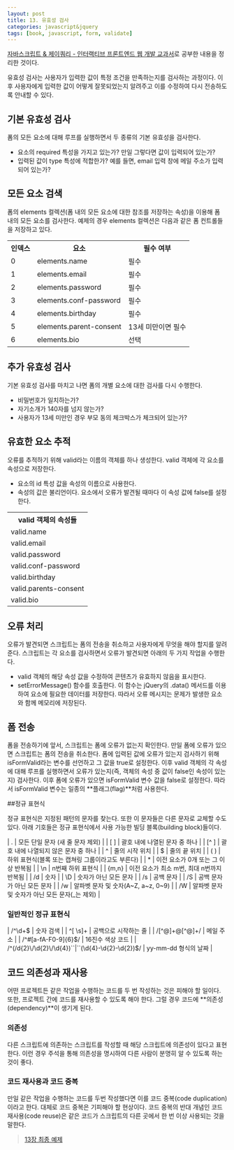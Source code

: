 ```yaml
---
layout: post
title: 13. 유효성 검사 
categories: javascript&jquery
tags: [book, javascript, form, validate]
---
```

<div class="message"><a href="http://www.aladin.co.kr/shop/wproduct.aspx?ItemId=55027282">
자바스크립트 & 제이쿼리 - 인터랙티브 프론트엔드 웹 개발 교과서</a>로 공부한 내용을 정리한 것이다.</div>

유효성 검사는 사용자가 입력한 값이 특정 조건을 만족하는지를 검사하는 과정이다. 이후 사용자에게 입력한 값이 어떻게 잘못되었는지 알려주고 이를 수정하여 다시 전송하도록 안내할 수 있다. 

## 기본 유효성 검사

폼의 모든 요소에 대해 루프를 실행하면서 두 종류의 기본 유효성을 검사한다.

- 요소의 required 특성을 가지고 있는가? 만일 그렇다면 값이 입력되어 있는가?
- 입력된 값이 type 특성에 적합한가? 예를 들면, email 입력 창에 메일 주소가 입력되어 있는가?

## 모든 요소 검색

폼의 elements 컬렉션(폼 내의 모든 요소에 대한 참조를 저장하는 속성)을 이용해 폼 내의 모든 요소를 검사한다. 예제의 경우 elements 컬렉션은 다음과 같은 폼 컨트롤들을 저장하고 있다.

<table>
  <tr>
    <th>인덱스</th>
    <th>요소</th>
    <th>필수 여부</th>
  </tr>
  <tr>
    <td>0</td>
    <td>elements.name</td>
    <td>필수</td>
  </tr>
  <tr>
    <td>1</td>
    <td>elements.email</td>
    <td>필수</td>
  </tr>
  <tr>
    <td>2</td>
    <td>elements.password</td>
    <td>필수</td>
  </tr>
  <tr>
    <td>3</td>
    <td>elements.conf-password</td>
    <td>필수</td>
  </tr>
  <tr>
    <td>4</td>
    <td>elements.birthday</td>
    <td>필수</td>
  </tr>
  <tr>
    <td>5</td>
    <td>elements.parent-consent</td>
    <td>13세 미만이면 필수</td>
  </tr>
  <tr>
    <td>6</td>
    <td>elements.bio</td>
    <td>선택</td>
  </tr>
</table>


## 추가 유효성 검사

기본 유효성 검사를 마치고 나면 폼의 개별 요소에 대한 검사를 다시 수행한다. 

- 비밀번호가 일치하는가?
- 자기소개가 140자를 넘지 않는가?
- 사용자가 13세 미만인 경우 부모 동의 체크박스가 체크되어 있는가?

## 유효한 요소 추적

오류를 추적하기 위해 valid라는 이름의 객체를 하나 생성한다. valid 객체에 각 요소를 속성으로 저장한다.

- 요소의 id 특성 값을 속성의 이름으로 사용한다.
- 속성의 값은 불리언이다. 요소에서 오류가 발견될 때마다 이 속성 값에 false를 설정한다.

<table>
  <tr>
    <th>valid 객체의 속성들</th>
  </tr>
  <tr>
    <td>valid.name</td>
  </tr>
  <tr>
    <td>valid.email</td>
  </tr>
  <tr>
    <td>valid.password</td>
  </tr>
  <tr>
    <td>valid.conf-password</td>
  </tr>
  <tr>
    <td>valid.birthday</td>
  </tr>
  <tr>
    <td>valid.parents-consent</td>
  </tr>
  <tr>
    <td>valid.bio</td>
  </tr>
</table>


## 오류 처리

오류가 발견되면 스크립트는 폼의 전송을 취소하고 사용자에게 무엇을 해야 할지를 알려준다. 스크립트는 각 요소를 검사하면서 오류가 발견되면 아래의 두 가지 작업을 수행한다.

- valid 객체의 해당 속성 값을 수정하여 콘텐츠가 유효하지 않음을 표시한다.
- setErrorMessage() 함수를 호출한다. 이 함수는 jQuery의 .data() 메서드를 이용하여 요소에 필요한 데이터를 저장한다. 따라서 오류 메시지는 문제가 발생한 요소와 함께 메모리에 저장된다.

## 폼 전송

폼을 전송하기에 앞서, 스크립트는 폼에 오류가 없는지 확인한다. 만일 폼에 오류가 있으면 스크립트는 폼의 전송을 취소한다. 폼에 입력된 값에 오류가 있는지 검사하기 위해 isFormValid라는 변수를 선언하고 그 값을 true로 설정한다. 이후 valid 객체의 각 속성에 대해 루프를 실행하면서 오류가 있는지(즉, 객체의 속성 중 값이 false인 속성이 있는지) 검사한다. 이후 폼에 오류가 있으면 isFormValid 변수 값을 false로 설정한다. 따라서 isFormValid 변수는 일종의 **플래그(flag)**처럼 사용한다.

##정규 표현식

정규 표현식은 지정된 패턴의 문자를 찾는다. 또한 이 문자들은 다른 문자로 교체할 수도 있다. 아래 기호들은 정규 표현식에서 사용 가능한 빌딩 블록(building block)들이다. 

| .     | 모든 단일 문자 (새 줄 문자 제외)                  |
| [ ]   | 괄호 내에 나열된 문자 중 하나                     |
| [^ ]  | 괄호 내에 나열되지 않은 문자 중 하나              |
| ^     | 줄의 시작 위치                                    |
| $     | 줄의 끝 위치                                      |
| ( )   | 하위 표현식(블록 또는 캡쳐링 그룹이라고도 부른다) |
| *     | 이전 요소가 0개 또는 그 이상 반복됨               |
| \n    | n번째 하위 표현식                                 |
| {m,n} | 이전 요소가 최소 m번, 최대 n번까지 반복됨         |
| /d    | 숫자                                              |
| \D    | 숫자가 아닌 모든 문자                             |
| /s    | 공백 문자                                         |
| /S    | 공백 문자가 아닌 모든 문자                        |
| /w    | 알파벳 문자 및 숫자(A~Z, a~z, 0~9)                |
| /W    | 알파벳 문자 및 숫자가 아닌 모든 문자(_는 제외)    |


### 일반적인 정규 표현식

| /^\d+$                                        | 숫자 검색            |
| ^[ \s]+                                       | 공백으로 시작하는 줄 |
| /[^@]+@[^@]+/                                 | 메일 주소            |
| /^#[a-fA-F0-9]{6}$/                           | 16진수 색상 코드     |
| /^(/d{2}\/\d{2}\/\d{4})``|``(\d{4}-\d{2}-\d{2})$/ | yy-mm-dd 형식의 날짜 |

## 코드 의존성과 재사용
어떤 프로젝트든 같은 작업을 수행하는 코드를 두 번 작성하는 것은 피해야 할 일이다. 또한, 프로젝트 간에 코드를 재사용할 수 있도록 해야 한다. 그럴 경우 코드에 **의존성(dependency)**이 생기게 된다.

### 의존성 
다른 스크립트에 의존하는 스크립트를 작성할 때 해당 스크립트에 의존성이 있다고 표현한다. 이런 경우 주석을 통해 의존성을 명시하여 다른 사람이 분명히 알 수 있도록 하는 것이 좋다.

### 코드 재사용과 코드 중복
만일 같은 작업을 수행하는 코드를 두번 작성했다면 이를 코드 중복(code duplication)이라고 한다. 대체로 코드 중복은 기피해야 할 현상이다. 코드 중복의 반대 개념인 코드 재사용(code reuse)은 같은 코드가 스크립트의 다른 곳에서 한 번 이상 사용되는 것을 말한다. 

> [13장 최종 예제](https://github.com/pinstinct/front-end-web-js-jquery/tree/master/c13_validation)
